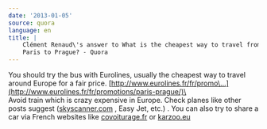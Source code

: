 ```yaml
---
date: '2013-01-05'
source: quora
language: en
title: |
    Clément Renaud\'s answer to What is the cheapest way to travel from
    Paris to Prague? - Quora
---
```


You should try the bus with Eurolines, usually the cheapest way to
travel around Europe for a fair price.
[http://www.eurolines.fr/fr/promo\...](http://www.eurolines.fr/fr/promotions/paris-prague/)\
\
Avoid train which is crazy expensive in Europe. Check planes like other
posts suggest ([skyscanner.com](http://skyscanner.com) , Easy Jet, etc.)
. You can also try to share a car via French websites like
[covoiturage.fr](http://covoiturage.fr) or [karzoo.eu](http://karzoo.eu)
